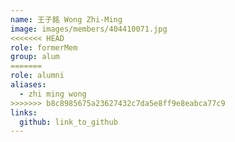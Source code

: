 ```yaml
---
name: 王子銘 Wong Zhi-Ming 
image: images/members/404410071.jpg 
<<<<<<< HEAD
role: formerMem
group: alum
=======
role: alumni
aliases:
  - zhi ming wong
>>>>>>> b8c8985675a23627432c7da5e8ff9e8eabca77c9
links:
  github: link_to_github 
---
```

